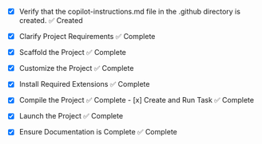 <!-- Use this file to provide workspace-specific custom instructions to Copilot. For more details, visit https://code.visualstudio.com/docs/copilot/copilot-customization#_use-a-githubcopilotinstructionsmd-file -->

- [x] Verify that the copilot-instructions.md file in the .github directory is created. ✅ Created

- [x] Clarify Project Requirements ✅ Complete
<!-- NSSF Pensioner Self-Service Portal with React frontend, Node.js backend, PostgreSQL database -->

- [x] Scaffold the Project ✅ Complete
<!-- Created comprehensive project structure with React frontend, Node.js/Express backend, PostgreSQL database, and Docker configuration -->

- [x] Customize the Project ✅ Complete
<!-- Implemented NSSF-specific features: user registration, pension info, profile management, communication hub with comprehensive database schema and API structure -->

- [x] Install Required Extensions ✅ Complete
<!-- Installed: Prettier, ESLint, TypeScript, Docker, YAML, PostgreSQL, and development tools -->

- [x] Compile the Project ✅ Complete
    <!-- Successfully built both frontend and backend with TypeScript compilation -->- [x] Create and Run Task ✅ Complete
<!-- Created development server task with concurrently running frontend and backend -->

- [x] Launch the Project ✅ Complete
<!-- Development servers successfully launched: Frontend (http://localhost:3000) and Backend (http://localhost:5000) -->

- [x] Ensure Documentation is Complete ✅ Complete
<!-- Comprehensive documentation created: README.md, INSTALLATION.md, API documentation, and project structure -->
